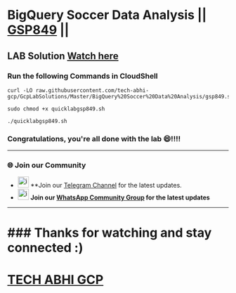 # BigQuery Soccer Data Analysis || [GSP849](https://www.cloudskillsboost.google/focuses/23118?parent=catalog) ||

## LAB Solution [Watch here](https://youtu.be/vKRQHIPFkng)


### Run the following Commands in CloudShell

```
curl -LO raw.githubusercontent.com/tech-abhi-gcp/GcpLabSolutions/Master/BigQuery%20Soccer%20Data%20Analysis/gsp849.sh

sudo chmod +x quicklabgsp849.sh

./quicklabgsp849.sh

```

### Congratulations, you're all done with the lab 😄!!!!

---

### 🌐 Join our Community

- <img src="https://github.com/user-attachments/assets/a4a4b767-151c-461d-bca1-da6d4c0cd68a" alt="icon" width="25" height="25"> **Join our [Telegram Channel](https://t.me/techabhigcp) for the latest updates.
- <img src="https://github.com/user-attachments/assets/aa10b8b2-5424-40bc-8911-7969f29f6dae" alt="icon" width="25" height="25"> **Join our [WhatsApp Community Group](https://chat.whatsapp.com/HNNnudX6HvU3HCLxYVIovo) for the latest updates**

---

# ### Thanks for watching and stay connected :)

# [TECH ABHI GCP](https://www.youtube.com/@tech-abhi-gcp)




